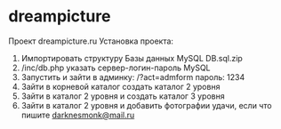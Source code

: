 # dreampicture 
Проект dreampicture.ru
Установка проекта:
1. Импортировать структуру Базы данных MySQL DB.sql.zip
2. /inc/db.php указать сервер-логин-пароль MySQL
3. Запустить и зайти в админку: /?act=admform пароль: 1234
4. Зайти в корневой каталог создать каталог 2 уровня
5. Зайти в каталог 2 уровня и создать каталог 3 уровня
6. Зайти в каталог 2 уровня и добавить фотографии
удачи, если что пишите darknesmonk@mail.ru
